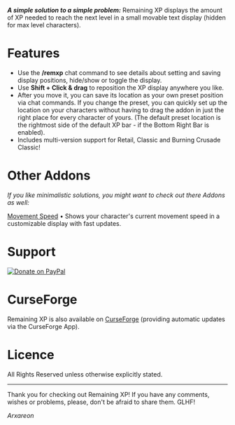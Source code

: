 ***A simple solution to a simple problem:*** Remaining XP displays the amount of XP needed to reach the next level in a small movable text display (hidden for max level characters).

# Features
* Use the **/remxp** chat command to see details about setting and saving display positions, hide/show or toggle the display.
* Use **Shift + Click & drag** to reposition the XP display anywhere you like.
* After you move it, you can save its location as your own preset position via chat commands. If you change the preset, you can quickly set up the location on your characters without having to drag the addon in just the right place for every character of yours. (The default preset location is the rightmost side of the default XP bar - if the Bottom Right Bar is enabled).
* Includes multi-version support for Retail, Classic and Burning Crusade Classic!

# Other Addons
*If you like minimalistic solutions, you might want to check out there Addons as well:*

[Movement Speed](https://bitbucket.org/Arxareon/movement-speed) • Shows your character's current movement speed in a customizable display with fast updates.

# Support
[![Donate on PayPal](https://upload.wikimedia.org/wikipedia/commons/thumb/b/b5/PayPal.svg/124px-PayPal.svg.png)](https://www.paypal.com/donate/?hosted_button_id=Z4FSAFKA5LX98)

# CurseForge
Remaining XP is also available on [CurseForge](https://www.curseforge.com/wow/addons/remaining-xp) (providing automatic updates via the CurseForge App).

# Licence
All Rights Reserved unless otherwise explicitly stated.

- - -
Thank you for checking out Remaining XP!
If you have any comments, wishes or problems, please, don't be afraid to share them. GLHF!

*Arxareon*